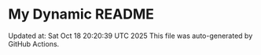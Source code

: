 # My Dynamic README
Updated at: Sat Oct 18 20:20:39 UTC 2025
This file was auto-generated by GitHub Actions.
